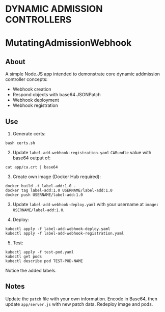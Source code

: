 # DYNAMIC ADMISSION CONTROLLERS
# MutatingAdmissionWebhook

## About

A simple Node.JS app intended to demonstrate core dynamic addmission controller concepts:
- Webhook creation
- Respond objects with base64 JSONPatch
- Webhook deployment
- Webhook registration

## Use

1. Generate certs:

```
bash certs.sh
```

2. Update `label-add-webhook-registration.yaml` `CABundle` value with base64 output of:

```
cat app/ca.crt | base64
```

3. Create own image (Docker Hub required):

```
docker build -t label-add:1.0 .
docker tag label-add:1.0 USERNAME/label-add:1.0
docker push USERNAME/label-add:1.0
```

3. Update `label-add-webhook-deploy.yaml` with your username at `image: USERNAME/label-add:1.0`.

4. Deploy:

```
kubectl apply -f label-add-webhook-deploy.yaml
kubectl apply -f label-add-webhook-registration.yaml
```

5. Test:

```
kubectl apply -f test-pod.yaml
kubectl get pods
kubectl describe pod TEST-POD-NAME
```

Notice the added labels.

## Notes

Update the `patch` file with your own information. Encode in Base64, then update `app/server.js` with new patch data. Redeploy image and pods.
